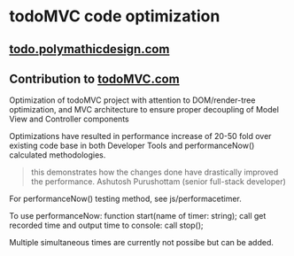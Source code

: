 # todoMVC code optimization

## [todo.polymathicdesign.com](http:/todo.polymathicdesign.com)

## Contribution to [todoMVC.com](http://todomvc.com) 

Optimization of todoMVC project with attention to DOM/render-tree optimization, and MVC architecture to ensure proper decoupling of Model View and Controller components

Optimizations have resulted in performance increase of 20-50 fold over existing code base in both Developer Tools and performanceNow() calculated methodologies.

> this demonstrates how the changes done have drastically improved the performance. Ashutosh Purushottam (senior full-stack developer)

For performanceNow() testing method, see js/performacetimer.

To use performanceNow: function start(name of timer: string);
call get recorded time and output time to console: call stop();

Multiple simultaneous times are currently not possibe but can be added.
